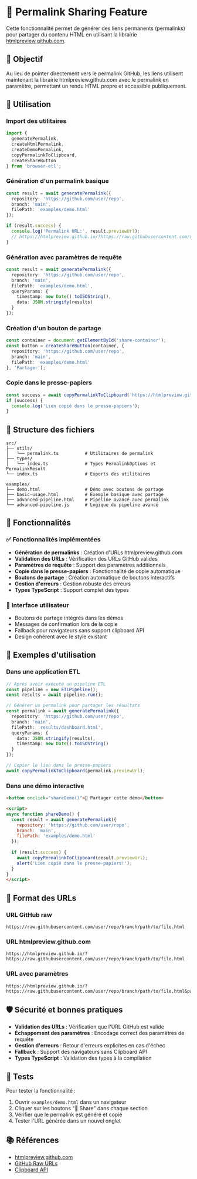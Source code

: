 # 🔗 Permalink Sharing Feature

Cette fonctionnalité permet de générer des liens permanents (permalinks) pour partager du contenu HTML en utilisant la librairie [htmlpreview.github.com](https://github.com/htmlpreview/htmlpreview.github.com).

## 🎯 Objectif

Au lieu de pointer directement vers le permalink GitHub, les liens utilisent maintenant la librairie htmlpreview.github.com avec le permalink en paramètre, permettant un rendu HTML propre et accessible publiquement.

## 🚀 Utilisation

### Import des utilitaires

```typescript
import { 
  generatePermalink, 
  createHtmlPermalink, 
  createDemoPermalink, 
  copyPermalinkToClipboard, 
  createShareButton 
} from 'browser-etl';
```

### Génération d'un permalink basique

```typescript
const result = await generatePermalink({
  repository: 'https://github.com/user/repo',
  branch: 'main',
  filePath: 'examples/demo.html'
});

if (result.success) {
  console.log('Permalink URL:', result.previewUrl);
  // https://htmlpreview.github.io/?https://raw.githubusercontent.com/user/repo/main/examples/demo.html
}
```

### Génération avec paramètres de requête

```typescript
const result = await generatePermalink({
  repository: 'https://github.com/user/repo',
  branch: 'main',
  filePath: 'examples/demo.html',
  queryParams: {
    timestamp: new Date().toISOString(),
    data: JSON.stringify(results)
  }
});
```

### Création d'un bouton de partage

```typescript
const container = document.getElementById('share-container');
const button = createShareButton(container, {
  repository: 'https://github.com/user/repo',
  branch: 'main',
  filePath: 'examples/demo.html'
}, 'Partager');
```

### Copie dans le presse-papiers

```typescript
const success = await copyPermalinkToClipboard('https://htmlpreview.github.io/?...');
if (success) {
  console.log('Lien copié dans le presse-papiers');
}
```

## 📁 Structure des fichiers

```
src/
├── utils/
│   └── permalink.ts          # Utilitaires de permalink
├── types/
│   └── index.ts              # Types PermalinkOptions et PermalinkResult
└── index.ts                  # Exports des utilitaires

examples/
├── demo.html                 # Démo avec boutons de partage
├── basic-usage.html          # Exemple basique avec partage
├── advanced-pipeline.html    # Pipeline avancé avec permalink
└── advanced-pipeline.js      # Logique du pipeline avancé
```

## 🔧 Fonctionnalités

### ✅ Fonctionnalités implémentées

- **Génération de permalinks** : Création d'URLs htmlpreview.github.com
- **Validation des URLs** : Vérification des URLs GitHub valides
- **Paramètres de requête** : Support des paramètres additionnels
- **Copie dans le presse-papiers** : Fonctionnalité de copie automatique
- **Boutons de partage** : Création automatique de boutons interactifs
- **Gestion d'erreurs** : Gestion robuste des erreurs
- **Types TypeScript** : Support complet des types

### 🎨 Interface utilisateur

- Boutons de partage intégrés dans les démos
- Messages de confirmation lors de la copie
- Fallback pour navigateurs sans support clipboard API
- Design cohérent avec le style existant

## 📝 Exemples d'utilisation

### Dans une application ETL

```typescript
// Après avoir exécuté un pipeline ETL
const pipeline = new ETLPipeline();
const results = await pipeline.run();

// Générer un permalink pour partager les résultats
const permalink = await generatePermalink({
  repository: 'https://github.com/user/repo',
  branch: 'main',
  filePath: 'results/dashboard.html',
  queryParams: {
    data: JSON.stringify(results),
    timestamp: new Date().toISOString()
  }
});

// Copier le lien dans le presse-papiers
await copyPermalinkToClipboard(permalink.previewUrl);
```

### Dans une démo interactive

```html
<button onclick="shareDemo()">🔗 Partager cette démo</button>

<script>
async function shareDemo() {
  const result = await generatePermalink({
    repository: 'https://github.com/user/repo',
    branch: 'main',
    filePath: 'examples/demo.html'
  });
  
  if (result.success) {
    await copyPermalinkToClipboard(result.previewUrl);
    alert('Lien copié dans le presse-papiers!');
  }
}
</script>
```

## 🔗 Format des URLs

### URL GitHub raw
```
https://raw.githubusercontent.com/user/repo/branch/path/to/file.html
```

### URL htmlpreview.github.com
```
https://htmlpreview.github.io/?https://raw.githubusercontent.com/user/repo/branch/path/to/file.html
```

### URL avec paramètres
```
https://htmlpreview.github.io/?https://raw.githubusercontent.com/user/repo/branch/path/to/file.html&param1=value1&param2=value2
```

## 🛡️ Sécurité et bonnes pratiques

- **Validation des URLs** : Vérification que l'URL GitHub est valide
- **Échappement des paramètres** : Encodage correct des paramètres de requête
- **Gestion d'erreurs** : Retour d'erreurs explicites en cas d'échec
- **Fallback** : Support des navigateurs sans Clipboard API
- **Types TypeScript** : Validation des types à la compilation

## 🧪 Tests

Pour tester la fonctionnalité :

1. Ouvrir `examples/demo.html` dans un navigateur
2. Cliquer sur les boutons "🔗 Share" dans chaque section
3. Vérifier que le permalink est généré et copié
4. Tester l'URL générée dans un nouvel onglet

## 📚 Références

- [htmlpreview.github.com](https://github.com/htmlpreview/htmlpreview.github.com)
- [GitHub Raw URLs](https://docs.github.com/en/repositories/working-with-files/managing-files/viewing-a-file)
- [Clipboard API](https://developer.mozilla.org/en-US/docs/Web/API/Clipboard_API)